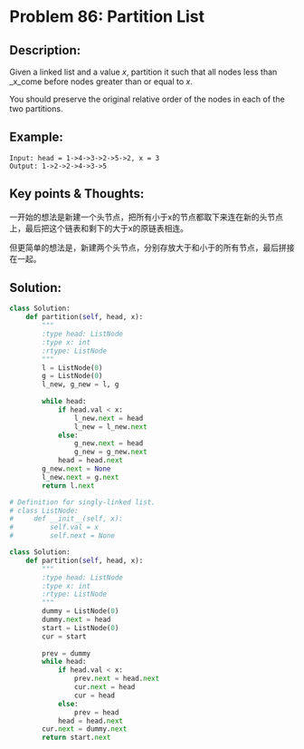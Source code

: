 # Problem 86: Partition List

## Description:

Given a linked list and a value _x_, partition it such that all nodes less than _x_come before nodes greater than or equal to _x_.

You should preserve the original relative order of the nodes in each of the two partitions.

## Example:

```text
Input: head = 1->4->3->2->5->2, x = 3
Output: 1->2->2->4->3->5
```

## Key points & Thoughts:

一开始的想法是新建一个头节点，把所有小于x的节点都取下来连在新的头节点上，最后把这个链表和剩下的大于x的原链表相连。

但更简单的想法是，新建两个头节点，分别存放大于和小于的所有节点，最后拼接在一起。

## Solution:

```python
class Solution:
    def partition(self, head, x):
        """
        :type head: ListNode
        :type x: int
        :rtype: ListNode
        """
        l = ListNode(0)
        g = ListNode(0)
        l_new, g_new = l, g
        
        while head:
            if head.val < x:
                l_new.next = head
                l_new = l_new.next
            else:
                g_new.next = head
                g_new = g_new.next
            head = head.next
        g_new.next = None
        l_new.next = g.next
        return l.next
```

```python
# Definition for singly-linked list.
# class ListNode:
#     def __init__(self, x):
#         self.val = x
#         self.next = None

class Solution:
    def partition(self, head, x):
        """
        :type head: ListNode
        :type x: int
        :rtype: ListNode
        """
        dummy = ListNode(0)
        dummy.next = head
        start = ListNode(0)
        cur = start
        
        prev = dummy
        while head:
            if head.val < x:
                prev.next = head.next
                cur.next = head
                cur = head
            else:
                prev = head
            head = head.next
        cur.next = dummy.next
        return start.next
        
```

